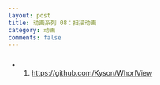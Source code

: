 ```yaml
---
layout: post
title: 动画系列 08：扫描动画
category: 动画
comments: false
---
```


#####  

* 1. <https://github.com/Kyson/WhorlView>
    
 









